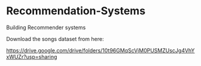 # Recommendation-Systems
Building Recommender systems

Download the songs dataset from here:

https://drive.google.com/drive/folders/10t96GMqScVjM0PUSMZUscJg4VhYxWUZr?usp=sharing
